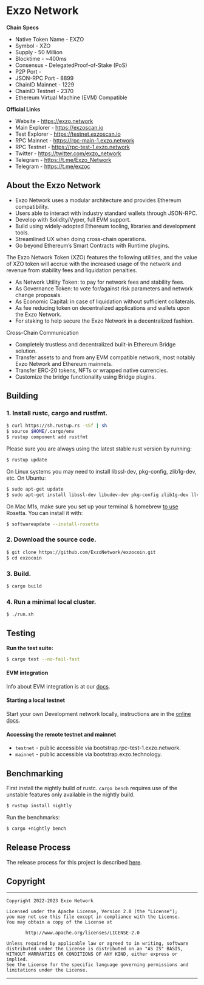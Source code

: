 # Exzo Network
**Chain Specs**
* Native Token Name - EXZO
* Symbol - XZO
* Supply - 50 Million
* Blocktime - ~400ms
* Consensus - DelegatedProof-of-Stake (PoS)
* P2P Port - 
* JSON-RPC Port - 8899
* ChainID Mainnet - 1229
* ChainID Testnet -  2370
* Ethereum Virtual Machine (EVM) Compatible

**Official Links**
* Website - https://exzo.network
* Main Explorer - https://exzoscan.io
* Test Explorer - https://testnet.exzoscan.io
* RPC Mainnet - https://rpc-main-1.exzo.network
* RPC Testnet - https://rpc-test-1.exzo.network
* Twitter - https://twitter.com/exzo_network
* Telegram - https://t.me/Exzo_Network
* Telegram - https://t.me/exzoc

## About the Exzo Network 
* Exzo Network uses a modular architecture and provides Ethereum compatibility.
* Users able to interact with industry standard wallets through JSON-RPC.
* Develop with Solidity/Vyper, full EVM support.
* Build using widely-adopted Ethereum tooling, libraries and development tools.
* Streamlined UX when doing cross-chain operations.
* Go beyond Ethereum’s Smart Contracts with Runtime plugins.

The Exzo Network Token (XZO) features the following utilities, and the value of XZO token will accrue with the increased usage of the network and revenue from stability fees and liquidation penalties.

* As Network Utility Token: to pay for network fees and stability fees.
* As Governance Token: to vote for/against risk parameters and network change proposals.
* As Economic Capital: in case of liquidation without sufficient collaterals.
* As fee reducing token on decentralized applications and wallets upon the Exzo Network.
* For staking to help secure the Exzo Network in a decentralized fashion.

Cross-Chain Communication
* Completely trustless and decentralized built-in Ethereum Bridge solution.
* Transfer assets to and from any EVM compatible network, most notably Exzo Network and Ethereum mainnets.
* Transfer ERC-20 tokens, NFTs or wrapped native currencies.
* Customize the bridge functionality using Bridge plugins.

## Building

### **1. Install rustc, cargo and rustfmt.**

```bash
$ curl https://sh.rustup.rs -sSf | sh
$ source $HOME/.cargo/env
$ rustup component add rustfmt
```

Please sure you are always using the latest stable rust version by running:

```bash
$ rustup update
```

On Linux systems you may need to install libssl-dev, pkg-config, zlib1g-dev, etc.  On Ubuntu:

```bash
$ sudo apt-get update
$ sudo apt-get install libssl-dev libudev-dev pkg-config zlib1g-dev llvm clang make cmake protobuf-compiler
```

On Mac M1s, make sure you set up your terminal & homebrew [to use](https://5balloons.info/correct-way-to-install-and-use-homebrew-on-m1-macs/) Rosetta. You can install it with:

```bash
$ softwareupdate --install-rosetta
```

### **2. Download the source code.**

```bash
$ git clone https://github.com/ExzoNetwork/exzocoin.git
$ cd exzocoin
```

### **3. Build.**

```bash
$ cargo build
```

### **4. Run a minimal local cluster.**
```bash
$ ./run.sh
```

## Testing

**Run the test suite:**

```bash
$ cargo test --no-fail-fast
```

#### EVM integration
Info about EVM integration is at our [docs](https://docs.exzo.technology/evm).

#### Starting a local testnet
Start your own Development network locally, instructions are in the [online docs](https://docs.exzo.technology/cluster/bench-tps).

#### Accessing the remote testnet and mainnet
* `testnet` - public accessible via bootstrap.rpc-test-1.exzo.network.
* `mainnet` - public accessible via bootstrap.exzo.technology.

## Benchmarking

First install the nightly build of rustc. `cargo bench` requires use of the
unstable features only available in the nightly build.

```bash
$ rustup install nightly
```

Run the benchmarks:

```bash
$ cargo +nightly bench
```

## Release Process

The release process for this project is described [here](RELEASE.md).

## Copyright
---
```
Copyright 2022-2023 Exzo Network

Licensed under the Apache License, Version 2.0 (the "License");
you may not use this file except in compliance with the License.
You may obtain a copy of the License at

       http://www.apache.org/licenses/LICENSE-2.0

Unless required by applicable law or agreed to in writing, software
distributed under the License is distributed on an "AS IS" BASIS,
WITHOUT WARRANTIES OR CONDITIONS OF ANY KIND, either express or implied.
See the License for the specific language governing permissions and
limitations under the License.
```
---
